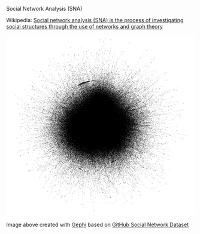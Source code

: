 Social Network Analysis (SNA)

Wikipedia:
[Social network analysis (SNA) is the process of investigating social structures through the use of networks and graph theory](https://en.wikipedia.org/wiki/Social_network_analysis)

![Social Network Example](images/github-graph.png)

Image above created with [Gephi](https://gephi.org/) based on [GitHub Social Network Dataset](https://snap.stanford.edu/data/github-social.html)
